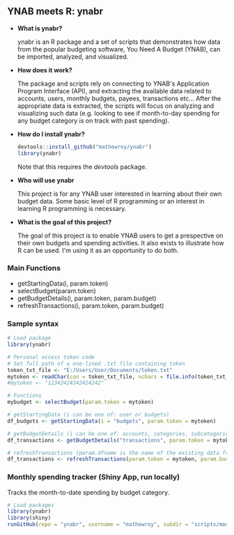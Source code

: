## YNAB meets R: ynabr

* **What is ynabr?** 

  ynabr is an R package and a set of scripts that demonstrates how data from the popular budgeting software, You Need A Budget (YNAB), can be imported, analyzed, and visualized.

* **How does it work?**

  The package and scripts rely on connecting to YNAB's Application Program Interface (API), and extracting the available data related to accounts, users, monthly budgets, payees, transactions etc... After the appropriate data is extracted, the scripts will focus on analyzing and visualizing such data (e.g. looking to see if month-to-day spending for any budget category is on track with past spending).
 
* **How do I install ynabr?**  
  ```r
  devtools::install_github("mathewroy/ynabr")  
  library(ynabr)  
  ```   
  Note that this requires the _devtools_ package.  
  
* **Who will use ynabr**

  This project is for any YNAB user interested in learning about their own budget data. Some basic level of R programming or an interest in learning R programming is necessary.
  
* **What is the goal of this project?**  

  The goal of this project is to enable YNAB users to get a prespective on their own budgets and spending activities. It also exists to illustrate how R can be used. I'm using it as an opportunity to do both.

### Main Functions
* getStartingData(i, param.token)
* selectBudget(param.token)
* getBudgetDetails(i, param.token, param.budget)
* refreshTransactions(i, param.token, param.budget)

### Sample syntax
```r
# Load package
library(ynabr)

# Personal access token code
# Set full path of a one-lined .txt file containing token
token_txt_file <- "E:/Users/User/Documents/token.txt"
mytoken <- readChar(con = token_txt_file, nchars = file.info(token_txt_file)$size)
#mytoken <- "12342424242424242"

# Functions
mybudget <- selectBudget(param.token = mytoken)

# getStartingData (i can be one of: user or budgets)
df_budgets <- getStartingData(i = "budgets", param.token = mytoken)

# getBudgetDetails (i can be one of: accounts, categories, subcategories, months, payees, payee_locations, or transactions)
df_transactions <- getBudgetDetails("transactions", param.token = mytoken, param.budgetid = mybudget)

# refreshTransactions (param.dfname is the name of the existing data frame with transactional data)
df_transactions <- refreshTransactions(param.token = mytoken, param.budgetid = mybudget, param.dfname = df_transactions)

```

### Monthly spending tracker (Shiny App, run locally)
Tracks the month-to-date spending by budget category.
```r
# Load packages
library(ynabr)
library(shiny)
runGitHub(repo = "ynabr", username = "mathewroy", subdir = "scripts/monthly_spending")
```